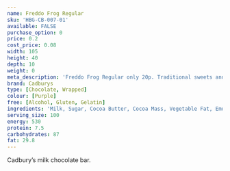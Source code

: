 ```yaml
---
name: Freddo Frog Regular
sku: 'HBG-CB-007-01'
available: FALSE
purchase_option: 0
price: 0.2
cost_price: 0.08
width: 105
height: 40
depth: 10
weight: 0
meta_description: 'Freddo Frog Regular only 20p. Traditional sweets and more at Humbugs Confectionery Store. Specialists in satisfying your sweet tooth!'
brand: Cadburys
type: [Chocolate, Wrapped]
colour: [Purple]
free: [Alcohol, Gluten, Gelatin]
ingredients: 'Milk, Sugar, Cocoa Butter, Cocoa Mass, Vegetable Fat, Emulsifiers: E442, E476; Flavourings.'
serving_size: 100
energy: 530
protein: 7.5
carbohydrates: 87
fat: 29.8
---
```

Cadbury’s milk chocolate bar.